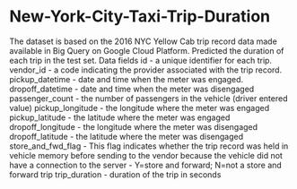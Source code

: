 # New-York-City-Taxi-Trip-Duration
The dataset is based on the 2016 NYC Yellow Cab trip record data made available in Big Query on Google Cloud Platform. Predicted the duration of each trip in the test set. 
Data fields
id - a unique identifier for each trip.
vendor_id - a code indicating the provider associated with the trip record.
pickup_datetime - date and time when the meter was engaged.
dropoff_datetime - date and time when the meter was disengaged
passenger_count - the number of passengers in the vehicle (driver entered value)
pickup_longitude - the longitude where the meter was engaged
pickup_latitude - the latitude where the meter was engaged
dropoff_longitude - the longitude where the meter was disengaged
dropoff_latitude - the latitude where the meter was disengaged
store_and_fwd_flag - This flag indicates whether the trip record was held in vehicle memory before sending to the vendor because the vehicle did not have a connection to the server - Y=store and forward; N=not a store and forward trip
trip_duration - duration of the trip in seconds

